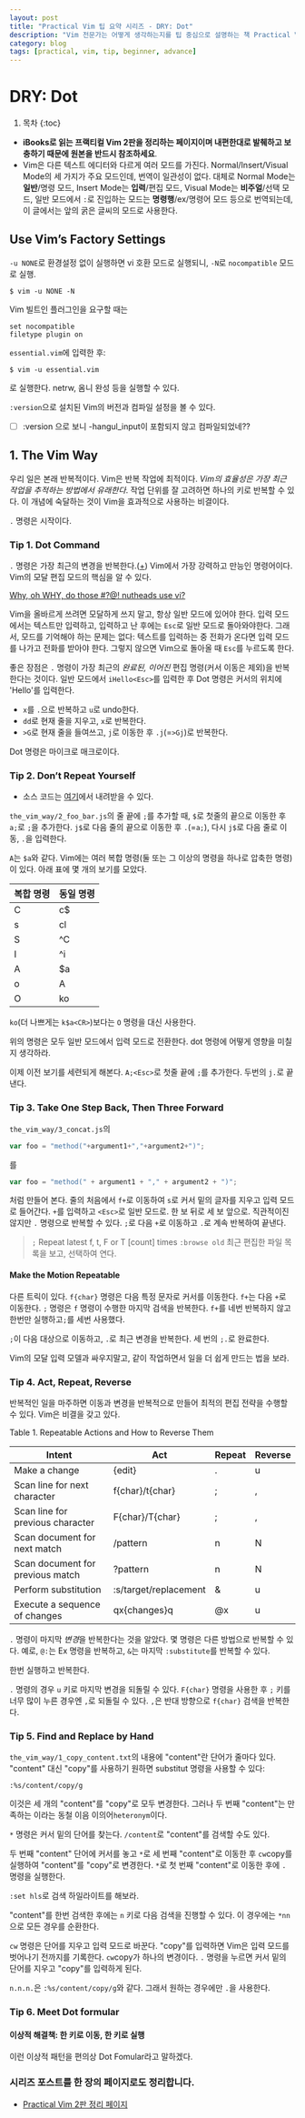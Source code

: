 ```yaml
---
layout: post
title: "Practical Vim 팁 요약 시리즈 - DRY: Dot"
description: "Vim 전문가는 어떻게 생각하는지를 팁 중심으로 설명하는 책 Practical Vim 2판을 요약하는 시리즈"
category: blog
tags: [practical, vim, tip, beginner, advance]
---
```


# DRY: Dot

1. 목차
{:toc}

- **iBooks로 읽는 프랙티컬 Vim 2판을 정리하는 페이지이며 내편한대로 발췌하고 보충하기 때문에 원본을 반드시 참조하세요**.
- Vim은 다른 텍스트 에디터와 다르게 여러 모드를 가진다. Normal/Insert/Visual Mode의 세 가지가 주요 모드인데, 번역이 일관성이 없다. 대체로  Normal Mode는 **일반**/명령 모드, Insert Mode는 **입력**/편집 모드, Visual Mode는 **비주얼**/선택 모드, 일반 모드에서 `:`로 진입하는 모드는 **명령행**/ex/명령어 모드 등으로 번역되는데, 이 글에서는 앞의 굵은 글씨의 모드로 사용한다.

## Use Vim’s Factory Settings

`-u NONE`로 환경설정 없이 실행하면 vi 호환 모드로 실행되니, `-N`로 `nocompatible` 모드로 실행.

```shell
$ vim -u NONE -N
```

Vim 빌트인 플러그인을 요구할 때는

```vim
set nocompatible
filetype plugin on
```
`essential.vim`에 입력한 후:

```shell
$ vim -u essential.vim
```

로 실행한다. netrw, 옴니 완성 등을 실행할 수 있다.

`:version`으로 설치된 Vim의 버전과 컴파일 설정을 볼 수 있다.

- [ ] :version 으로 보니 -hangul_input이 포함되지 않고 컴파일되었네??

## 1. The Vim Way

우리 일은 본래 반복적이다. Vim은 반복 작업에 최적이다. _Vim의 효율성은 가장 최근 작업을 추적하는 방법에서 유래한다_. 작업 단위를 잘 고려하면 하나의 키로 반복할 수 있다. 이 개념에 숙달하는 것이 Vim을 효과적으로 사용하는 비결이다.

`.` 명령은 시작이다.

### Tip 1. Dot Command

`.` 명령은 가장 최근의 변경을 반복한다.([+](http://vimhelp.appspot.com/repeat.txt.html#.)) Vim에서 가장 강력하고 만능인 명령어이다. Vim의 모달 편집 모드의 핵심을 알 수 있다.

>
[Why, oh WHY, do those #?@! nutheads use vi?](http://www.viemu.com/a-why-vi-vim.html)
>
Vim을 올바르게 쓰려면 모달하게 쓰지 말고, 항상 일반 모드에 있어야 한다. 입력 모드에서는 텍스트만 입력하고, 입력하고 난 후에는 `Esc`로 일반 모드로 돌아와야한다. 그래서, 모드를 기억해야 하는 문제는 없다: 텍스트를 입력하는 중 전화가 온다면 입력 모드를 나가고 전화를 받아야 한다. 그렇지 않으면 Vim으로 돌아올 때 `Esc`를 누르도록 한다.
>
좋은 장점은 `.` 명령이 가장 최근의 _완료된, 이어진_ 편집 명령(커서 이동은 제외)을 반복한다는 것이다. 일반 모드에서 `iHello<Esc>`를 입력한 후 Dot 명령은 커서의 위치에 'Hello'를 입력한다.
>

- `x`를 `.`으로 반복하고 `u`로 undo한다.
- `dd`로 현재 줄을 지우고, `x`로 반복한다.
- `>G`로 현재 줄을 들여쓰고, `j`로 이동한 후 `.j`(=`>Gj`)로 반복한다.

Dot 명령은 마이크로 매크로이다.

### Tip 2. Don’t Repeat Yourself

* 소스 코드는 [여기](https://pragprog.com/titles/dnvim/source_code)에서 내려받을 수 있다.

`the_vim_way/2_foo_bar.js`의 줄 끝에 `;`를 추가할 때, `$`로 첫줄의 끝으로 이동한 후 `a;`로 `;`을 추가한다. `j$`로 다음 줄의 끝으로 이동한 후 `.`(=`a;`), 다시 `j$`로 다음 줄로 이동, `.`을 입력한다.

`A`는 `$a`와 같다. Vim에는 여러 복합 명령(둘 또는 그 이상의 명령을 하나로 압축한 명령)이 있다. 아래 표에 몇 개의 보기를 모았다.

| 복합 명령 | 동일 명령 |
|-----------|-----------|
| C         | c$        |
| s         | cl        |
| S         | ^C        |
| I         | ^i        |
| A         | $a        |
| o         | A<CR>     |
| O         | ko        |

`ko`(더 나쁘게는 `k$a<CR>`)보다는 `O` 명령을 대신 사용한다.

위의 명령은 모두 일반 모드에서 입력 모드로 전환한다. dot 명령에 어떻게 영향을 미칠지 생각하라.

이제 이전 보기를 세련되게 해본다. `A;<Esc>`로 첫줄 끝에 `;`를 추가한다. 두번의 `j.`로 끝낸다.

### Tip 3. Take One Step Back, Then Three Forward

`the_vim_way/3_concat.js`의

```javascript
var foo = "method("+argument1+","+argument2+")";
```

를

```javascript
var foo = "method(" + argument1 + "," + argument2 + ")";
```

처럼 만들어 본다. 줄의 처음에서 `f+`로 이동하여 `s`로 커서 밑의 글자를 지우고 입력 모드로 들어간다. ` + `를 입력하고 `<Esc>`로 일반 모드로. 한 보 뒤로 세 보 앞으로. 직관적이진 않지만 `.` 명령으로 반복할 수 있다. `;`로 다음 `+`로 이동하고 `.`로 계속 반복하여 끝낸다.

> `;`                       Repeat latest f, t, F or T [count] times
> `:browse old`             최근 편집한 파일 목록을 보고, 선택하여 연다.

#### Make the Motion Repeatable

다른 트릭이 있다. `f{char}` 명령은 다음 특정 문자로 커서를 이동한다. `f+`는 다음 `+`로 이동한다. `;` 명령은 `f` 명령이 수행한 마지막 검색을 반복한다. `f+`를 네번 반복하지 않고 한번만 실행하고`;`를 세번 사용했다.

`;`이 다음 대상으로 이동하고, `.`로 최근 변경을 반복한다. 세 번의 `;.`로 완료한다.

Vim의 모달 입력 모델과 싸우지말고, 같이 작업하면서 일을 더 쉽게 만드는 법을 보라.

### Tip 4. Act, Repeat, Reverse

반복적인 일을 마주하면 이동과 변경을 반복적으로 만들어 최적의 편집 전략을 수행할 수 있다. Vim은 비결을 갖고 있다.

Table 1. Repeatable Actions and How to Reverse Them

| Intent                           | Act                   | Repeat | Reverse |
|----------------------------------|-----------------------|--------|---------|
| Make a change                    | {edit}                | .      | u       |
| Scan line for next character     | f{char}/t{char}       | ;      | ,       |
| Scan line for previous character | F{char}/T{char}       | ;      | ,       |
| Scan document for next match     | /pattern<CR>          | n      | N       |
| Scan document for previous match | ?pattern<CR>          | n      | N       |
| Perform substitution             | :s/target/replacement | &      | u       |
| Execute a sequence of changes    | qx{changes}q          | @x     | u       |

`.` 명령이 마지막 *변경*을 반복한다는 것을 알았다. 몇 명령은 다른 방법으로 반복할 수 있다. 예로, `@:`는 Ex 명령을 반복하고, `&`는 마지막 `:substitute`를 반복할 수 있다.

한번 실행하고 반복한다.

`.` 명령의 경우 `u` 키로 마지막 변경을 되돌릴 수 있다. `F{char}` 명령을 사용한 후 `;` 키를 너무 많이 누른 경우엔 `,`로 되돌릴 수 있다. `,`은 반대 방향으로 `f{char}` 검색을 반복한다.

### Tip 5. Find and Replace by Hand

`the_vim_way/1_copy_content.txt`의 내용에 "content"란 단어가 줄마다 있다. "content" 대신 "copy"를 사용하기 원하면 substitut 명령을 사용할 수 있다:

```vim
:%s/content/copy/g
```

이것은 세 개의 "content"를 "copy"로 모두 변경한다. 그러나 두 번째 "content"는 만족하는 이라는 동철 이음 이의어`heteronym`이다.

 `*` 명령은 커서 밑의 단어를 찾는다. `/content`로 "content"를 검색할 수도 있다.

 두 번째 "content" 단어에 커서를 놓고 `*`로 세 번째 "content"로 이동한 후 `cw`copy<Esc>를 실행하여 "content"를 "copy"로 변경한다. `*`로 첫 번째 "content"로 이동한 후에 `.` 명령을 실행한다.

 `:set hls`로 검색 하일라이트를 해보라.

 "content"를 한번 검색한 후에는 `n` 키로 다음 검색을 진행할 수 있다. 이 경우에는 `*nn`으로 모든 경우를 순환한다.

 `cw` 명령은 단어를 지우고 입력 모드로 바꾼다. "copy"를 입력하면 Vim은 입력 모드를 벗어나기 전까지를 기록한다. `cw`copy<Esc>가 하나의 변경이다. `.` 명령을 누르면 커서 밑의 단어를 지우고 "copy"를 입력하게 된다.

 `n.n.n.`은 `:%s/content/copy/g`와 같다. 그래서 원하는 경우에만 `.`을 사용한다.

 ### Tip 6. Meet Dot formular

 #### 이상적 해결책: 한 키로 이동, 한 키로 실행

 이런 이상적 패턴을 편의상 Dot Fomular라고 말하겠다.

### 시리즈 포스트를 한 장의 페이지로도 정리합니다.

* [Practical Vim 2판 정리 페이지](https://nolboo.kim/practical-vim/)


